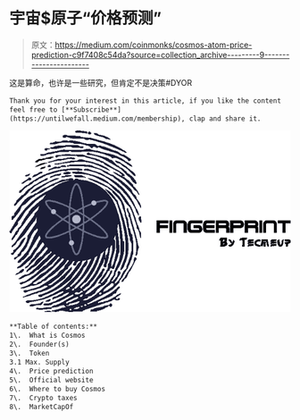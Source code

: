 # 宇宙$原子“价格预测”

> 原文：<https://medium.com/coinmonks/cosmos-atom-price-prediction-c9f7408c54da?source=collection_archive---------9----------------------->

这是算命，也许是一些研究，但肯定不是决策#DYOR

```
Thank you for your interest in this article, if you like the content feel free to [**Subscribe**](https://untilwefall.medium.com/membership), clap and share it.
```

![](img/8198a8cd2bf5404e8020ac8add1abb84.png)

```
**Table of contents:** 
1\.  What is Cosmos
2\.  Founder(s)
3\.  Token 
3.1 Max. Supply 
4\.  Price prediction
5\.  Official website
6\.  Where to buy Cosmos
7\.  Crypto taxes
8\.  MarketCapOf
```